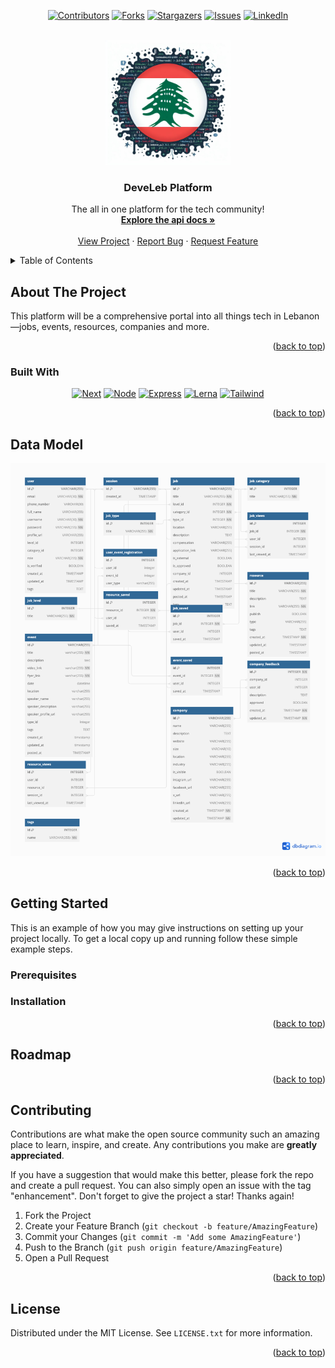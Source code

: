 <a id="readme-top"></a>

<!-- PROJECT SHIELDS -->
<div align="center">

[![Contributors][contributors-shield]][contributors-url]
[![Forks][forks-shield]][forks-url]
[![Stargazers][stars-shield]][stars-url]
[![Issues][issues-shield]][issues-url]
[![LinkedIn][linkedin-shield]][linkedin-url]

</div>

<!-- PROJECT LOGO -->

<br />
<div align="center">
  <a href="https://github.com/DeveLeb/Develeb-Platform">
    <img src="docs/Logo.jpeg" alt="Logo" width="200" height="200">
  </a>
  <h3 align="center">DeveLeb Platform</h3>
  <p align="center">
    The all in one platform for the tech community!
    <br />
    <a href="https://develeb.github.io/Develeb-Platform/"><strong>Explore the api docs »</strong></a>
    <br />
    <br />
    <a href="https://github.com/DeveLeb/Develeb-Platform/">View Project</a>
    ·
    <a href="https://github.com/DeveLeb/Develeb-Platform/issues/new?labels=bug&template=bug-report.md">Report Bug</a>
    ·
    <a href="https://github.com/DeveLeb/Develeb-Platform/issues/new?labels=enhancement&template=feature-request.md">Request Feature</a>
  </p>
</div>



<!-- TABLE OF CONTENTS -->
<details>
  <summary>Table of Contents</summary>
  <ol>
    <li>
      <a href="#about-the-project">About The Project</a>
      <ul>
        <li><a href="#built-with">Built With</a></li>
      </ul>
    </li>
    <li>
      <a href="#getting-started">Getting Started</a>
      <ul>
        <li><a href="#prerequisites">Prerequisites</a></li>
        <li><a href="#installation">Installation</a></li>
      </ul>
    </li>
    <li><a href="#usage">Usage</a></li>
    <li><a href="#roadmap">Roadmap</a></li>
    <li><a href="#contributing">Contributing</a></li>
    <li><a href="#license">License</a></li>
    <li><a href="#contact">Contact</a></li>
    <li><a href="#acknowledgments">Acknowledgments</a></li>
  </ol>
</details>



<!-- ABOUT THE PROJECT -->
## About The Project

This platform will be a comprehensive portal into all things tech in Lebanon—jobs, events, resources, companies and more. 

<p align="right">(<a href="#readme-top">back to top</a>)</p>



### Built With

<div align="center">

[![Next][Next.js]][Next-url]
[![Node][Node.js]][Node-url]
[![Express][Express.js]][Express-url]
[![Lerna][Lerna.js]][Lerna-url]
[![Tailwind][Tailwind.css]][Tailwind-url]

</div>


<p align="right">(<a href="#readme-top">back to top</a>)</p>

<!-- DATABASE -->
## Data Model
![Alt text](./docs/db_model.png)
<p align="right">(<a href="#readme-top">back to top</a>)</p>


<!-- GETTING STARTED -->
## Getting Started

This is an example of how you may give instructions on setting up your project locally.
To get a local copy up and running follow these simple example steps.

### Prerequisites



### Installation


<p align="right">(<a href="#readme-top">back to top</a>)</p>



<!-- ROADMAP -->
## Roadmap


<p align="right">(<a href="#readme-top">back to top</a>)</p>



<!-- CONTRIBUTING -->
## Contributing

Contributions are what make the open source community such an amazing place to learn, inspire, and create. Any contributions you make are **greatly appreciated**.

If you have a suggestion that would make this better, please fork the repo and create a pull request. You can also simply open an issue with the tag "enhancement".
Don't forget to give the project a star! Thanks again!

1. Fork the Project
2. Create your Feature Branch (`git checkout -b feature/AmazingFeature`)
3. Commit your Changes (`git commit -m 'Add some AmazingFeature'`)
4. Push to the Branch (`git push origin feature/AmazingFeature`)
5. Open a Pull Request

<p align="right">(<a href="#readme-top">back to top</a>)</p>



<!-- LICENSE -->
## License

Distributed under the MIT License. See `LICENSE.txt` for more information.

<p align="right">(<a href="#readme-top">back to top</a>)</p>



<!-- MARKDOWN LINKS & IMAGES -->
<!-- https://www.markdownguide.org/basic-syntax/#reference-style-links -->
[contributors-shield]: https://img.shields.io/github/contributors/othneildrew/Best-README-Template.svg?style=for-the-badge
[contributors-url]: https://github.com/DeveLeb/Develeb-Platform/graphs/contributors
[forks-shield]: https://img.shields.io/github/forks/DeveLeb/Develeb-Platform.svg?style=for-the-badge
[forks-url]: https://github.com/DeveLeb/Develeb-Platform/network/members
[stars-shield]: https://img.shields.io/github/stars/DeveLeb/Develeb-Platform.svg?style=for-the-badge
[stars-url]: https://github.com/DeveLeb/Develeb-Platform/stargazers
[issues-shield]: https://img.shields.io/github/issues/DeveLeb/Develeb-Platform.svg?style=for-the-badge
[issues-url]: https://github.com/DeveLeb/Develeb-Platform/issues
[license-shield]: https://img.shields.io/github/license/DeveLeb/Develeb-Platform.svg?style=for-the-badge
[license-url]: https://github.com/DeveLeb/Develeb-Platform/blob/master/LICENSE.txt
[linkedin-shield]: https://img.shields.io/badge/-LinkedIn-black.svg?style=for-the-badge&logo=linkedin&colorB=555
[linkedin-url]: https://www.linkedin.com/company/develeb/
[Next.js]: https://img.shields.io/badge/next.js-000000?style=for-the-badge&logo=nextdotjs&logoColor=white
[Next-url]: https://nextjs.org/
[Node.js]: https://img.shields.io/badge/node.js-000000?style=for-the-badge&logo=nodedotjs&logoColor=white
[Node-url]: https://nodejs.org/
[Express.js]: https://img.shields.io/badge/express.js-000000?style=for-the-badge&logo=expressdotjs&logoColor=white
[Express-url]: https://expressjs.com/
[Lerna.js]: https://img.shields.io/badge/lerna.js-000000?style=for-the-badge&logo=lernasdotjs&logoColor=white
[Lerna-url]: https://lerna.js.org/
[Tailwind.css]: https://img.shields.io/badge/tailwind.js-000000?style=for-the-badge&logo=tailwinddotjs&logoColor=white
[Tailwind-url]: https://tailwindcss.com/
